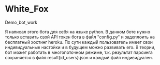 # White_Fox 
Demo_bot_work

Я написал этого бота для себя на языке python. В данном боте нужно только вставить свой API токен бота в файл "config.py" и задеплоить на бесплатный хостинг heroku. По сути каждый пользователь имеет свои индивидуальные настойки и в будущем можно развивать его. В теории, бот может работать в многопоточном режиме, т.к. результат парсинга сохраняется в файл result{id_users}.json и каждый файл индивидуален. 
